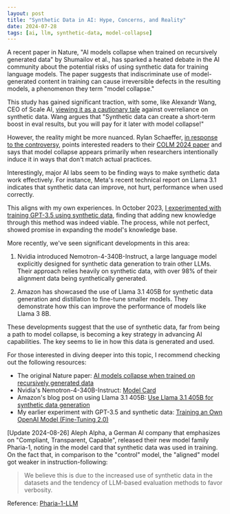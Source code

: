 ```yaml
---
layout: post
title: "Synthetic Data in AI: Hype, Concerns, and Reality"
date: 2024-07-28
tags: [ai, llm, synthetic-data, model-collapse]
---
```


A recent paper in Nature, "AI models collapse when trained on recursively generated data" by Shumailov et al., has sparked a heated debate in the AI community about the potential risks of using synthetic data for training language models. The paper suggests that indiscriminate use of model-generated content in training can cause irreversible defects in the resulting models, a phenomenon they term "model collapse."

This study has gained significant traction, with some, like Alexandr Wang, CEO of Scale AI, [viewing it as a cautionary tale](https://x.com/alexandr_wang/status/1816491442069782925) against overreliance on synthetic data. Wang argues that "Synthetic data can create a short-term boost in eval results, but you will pay for it later with model collapse!"

However, the reality might be more nuanced. Rylan Schaeffer, [in response to the controversy](https://x.com/RylanSchaeffer/status/1816535790534701304), points interested readers to their [COLM 2024 paper](https://t.co/uCSQPhLGMA) and says that model collapse appears primarily when researchers intentionally induce it in ways that don't match actual practices.

Interestingly, major AI labs seem to be finding ways to make synthetic data work effectively. For instance, Meta's recent technical report on Llama 3.1 indicates that synthetic data can improve, not hurt, performance when used correctly.

This aligns with my own experiences. In October 2023, [I experimented with training GPT-3.5 using synthetic data](https://ndurner.github.io/training-own-model-finetuning), finding that adding new knowledge through this method was indeed viable. The process, while not perfect, showed promise in expanding the model's knowledge base.

More recently, we've seen significant developments in this area:

1. Nvidia introduced Nemotron-4-340B-Instruct, a large language model explicitly designed for synthetic data generation to train other LLMs. Their approach relies heavily on synthetic data, with over 98% of their alignment data being synthetically generated.

2. Amazon has showcased the use of Llama 3.1 405B for synthetic data generation and distillation to fine-tune smaller models. They demonstrate how this can improve the performance of models like Llama 3 8B.

These developments suggest that the use of synthetic data, far from being a path to model collapse, is becoming a key strategy in advancing AI capabilities. The key seems to lie in how this data is generated and used.

For those interested in diving deeper into this topic, I recommend checking out the following resources:

- The original Nature paper: [AI models collapse when trained on recursively generated data](https://www.nature.com/articles/s41586-024-07566-y)
- Nvidia's Nemotron-4-340B-Instruct: [Model Card](https://build.nvidia.com/nvidia/nemotron-4-340b-instruct/modelcard)
- Amazon's blog post on using Llama 3.1 405B: [Use Llama 3.1 405B for synthetic data generation](https://aws.amazon.com/blogs/machine-learning/use-llama-3-1-405b-to-generate-synthetic-data-for-fine-tuning-tasks/)
- My earlier experiment with GPT-3.5 and synthetic data: [Training an Own OpenAI Model (Fine-Tuning 2.0)](https://ndurner.github.io/training-own-model-finetuning)

[Update 2024-08-26]
Aleph Alpha, a German AI company that emphasizes on "Compliant, Transparent, Capable", released their new model family Pharia-1, noting in the model card that synthetic data was used in training. On the fact that, in comparison to the "control" model, the "aligned" model got weaker in instruction-following:
> We believe this is due to the increased use of synthetic data in the datasets and the tendency of LLM-based evaluation methods to favor verbosity.

Reference: [Pharia-1-LLM](https://aleph-alpha.com/de/introducing-pharia-1-llm-transparent-and-compliant/)